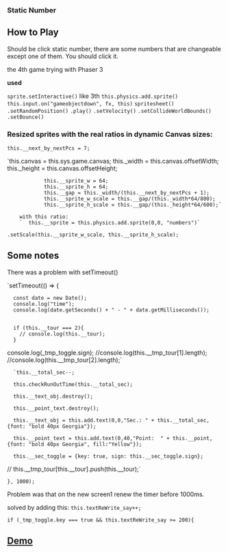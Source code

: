 ### Static Number

## How to Play

Should be click static number, there are some numbers that are changeable except one of them. You should click it.

the 4th game trying with Phaser 3









**used**


`sprite.setInteractive()` like 3th
`this.physics.add.sprite()`
`this.input.on("gameobjectdown", fx, this)`
`spritesheet()`
`.setRandomPosition()`
`.play()`
`.setVelocity()`
`.setCollideWorldBounds()`
`.setBounce()`



### Resized sprites with the real ratios in dynamic Canvas sizes:

`this.__next_by_nextPcs = 7;`


   `this.canvas = this.sys.game.canvas;
				this._width = this.canvas.offsetWidth;
				this._height = this.canvas.offsetHeight;


				this.__sprite_w = 64;
				this.__sprite_h = 64;
				this.__gap = this._width/(this.__next_by_nextPcs + 1);
				this.__sprite_w_scale = this.__gap/(this._width*64/800);
				this.__sprite_h_scale = this.__gap/(this._height*64/600);`
        
        with this ratio:
        `  this.__sprite = this.physics.add.sprite(0,0, "numbers")`
  `.setScale(this.__sprite_w_scale, this.__sprite_h_scale);`
  
  
  ## Some notes
  
  There was a problem with setTimeout()
  
  `setTimeout(() => {

      const date = new Date();
      console.log("time");
      console.log(date.getSeconds() + " - " + date.getMilliseconds());


      if (this.__tour === 2){
        // console.log(this.__tour);
      }
console.log(_tmp_toggle.sign);
//console.log(this.__tmp_tour[1].length);`
`//console.log(this.__tmp_tour[2].length);`

      `this.__total_sec--;

      this.checkRunOutTime(this.__total_sec);

      this.__text_obj.destroy();

      this.__point_text.destroy();

      this.__text_obj = this.add.text(0,0,"Sec.: " + this.__total_sec, {font: "bold 40px Georgia"});

      this.__point_text = this.add.text(0,40,"Point:  " + this.__point, {font: "bold 40px Georgia", fill:"Yellow"});

      this.__sec_toggle = {key: true, sign: this.__sec_toggle.sign};
  //    this.__tmp_tour[this.__tour].push(this.__tour);`

`}, 1000);`

Problem was that on the new screen1 renew the timer before 1000ms.

solved by adding this: 
`this.textReWrite_say++;`

  `if (_tmp_toggle.key === true && this.textReWrite_say >= 200){`

## [Demo](https://html5.ozguruygulama.com/static_number/index.html "Demo")
